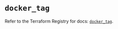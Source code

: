 # `docker_tag`

Refer to the Terraform Registry for docs: [`docker_tag`](https://registry.terraform.io/providers/kreuzwerker/docker/3.5.0/docs/resources/tag).
